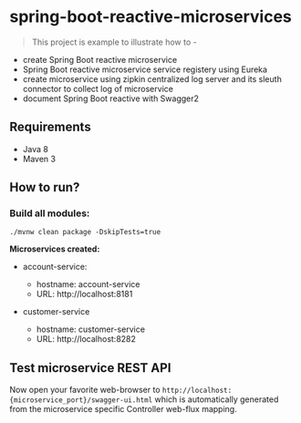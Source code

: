 # spring-boot-reactive-microservices
> This project is example to illustrate how to -
- create Spring Boot reactive microservice
- Spring Boot reactive microservice service registery using Eureka
- create microservice using zipkin centralized log server and its sleuth connector to collect log of microservice
- document Spring Boot reactive with Swagger2

## Requirements

- Java 8
- Maven 3

## How to run?

### Build all modules:
 `./mvnw clean package -DskipTests=true`

**Microservices created:**

* account-service:
    * hostname: account-service
    * URL: http://localhost:8181
    
* customer-service   
    * hostname: customer-service
    * URL: http://localhost:8282

## Test microservice REST API

Now open your favorite web-browser to `http://localhost:{microservice_port}/swagger-ui.html` which is automatically
generated from the microservice specific Controller web-flux mapping.